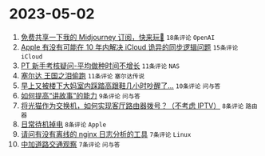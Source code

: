 # 2023-05-02

1. [免费共享一下我的 Midjourney 订阅，快来玩🤣](https://www.v2ex.com/t/936818) `18条评论` `OpenAI`
1. [Apple 有没有可能在 10 年内解决 iCloud 诡异的同步逻辑问题](https://www.v2ex.com/t/936826) `15条评论` `iCloud`
1. [PT 新手考核疑问-平均做种时间不增长](https://www.v2ex.com/t/936832) `11条评论` `NAS`
1. [塞尔达 王国之泪偷跑](https://www.v2ex.com/t/936821) `11条评论` `塞尔达传说`
1. [早上又被楼下大妈室内踩踏高跟鞋几小时吵醒了...](https://www.v2ex.com/t/936816) `10条评论` `问与答`
1. [如何提高“讲故事”的能力](https://www.v2ex.com/t/936810) `9条评论` `问与答`
1. [将光猫作为交换机，如何实现客厅路由器拨号？（不考虑 IPTV）](https://www.v2ex.com/t/936820) `8条评论` `路由器`
1. [日常待机掉电](https://www.v2ex.com/t/936819) `8条评论` `Apple`
1. [请问有没有离线的 nginx 日志分析的工具](https://www.v2ex.com/t/936822) `7条评论` `Linux`
1. [中加道路交通观察](https://www.v2ex.com/t/936811) `7条评论` `问与答`

